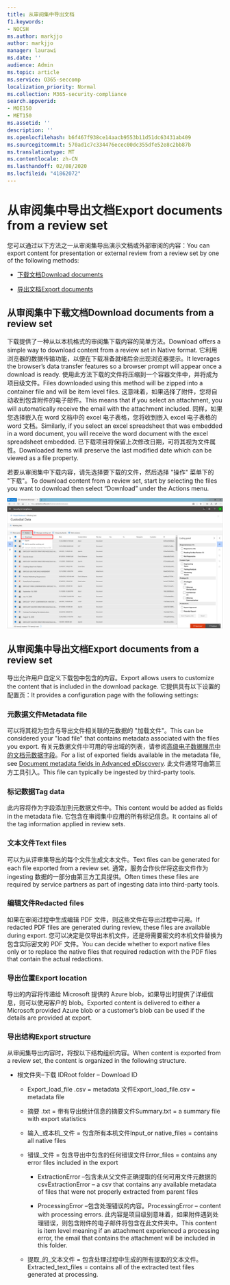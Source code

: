 ```yaml
---
title: 从审阅集中导出文档
f1.keywords:
- NOCSH
ms.author: markjjo
author: markjjo
manager: laurawi
ms.date: ''
audience: Admin
ms.topic: article
ms.service: O365-seccomp
localization_priority: Normal
ms.collection: M365-security-compliance
search.appverid:
- MOE150
- MET150
ms.assetid: ''
description: ''
ms.openlocfilehash: b6f467f938ce14aacb9553b11d51dc63431ab409
ms.sourcegitcommit: 570ad1c7c334476ecec00dc355dfe52e8c2bb87b
ms.translationtype: MT
ms.contentlocale: zh-CN
ms.lasthandoff: 02/08/2020
ms.locfileid: "41862072"
---
```

# <a name="export-documents-from-a-review-set"></a><span data-ttu-id="4412d-102">从审阅集中导出文档</span><span class="sxs-lookup"><span data-stu-id="4412d-102">Export documents from a review set</span></span>

<span data-ttu-id="4412d-103">您可以通过以下方法之一从审阅集导出演示文稿或外部审阅的内容：</span><span class="sxs-lookup"><span data-stu-id="4412d-103">You can export content for presentation or external review from a review set by one of the following methods:</span></span>

- [<span data-ttu-id="4412d-104">下载文档</span><span class="sxs-lookup"><span data-stu-id="4412d-104">Download documents</span></span>](#download-documents-from-a-review-set)
 
- [<span data-ttu-id="4412d-105">导出文档</span><span class="sxs-lookup"><span data-stu-id="4412d-105">Export documents</span></span>](#export-documents-from-a-review-set)

## <a name="download-documents-from-a-review-set"></a><span data-ttu-id="4412d-106">从审阅集中下载文档</span><span class="sxs-lookup"><span data-stu-id="4412d-106">Download documents from a review set</span></span>

<span data-ttu-id="4412d-107">下载提供了一种从以本机格式的审阅集下载内容的简单方法。</span><span class="sxs-lookup"><span data-stu-id="4412d-107">Download offers a simple way to download content from a review set in Native format.</span></span> <span data-ttu-id="4412d-108">它利用浏览器的数据传输功能，以便在下载准备就绪后会出现浏览器提示。</span><span class="sxs-lookup"><span data-stu-id="4412d-108">It leverages the browser’s data transfer features so a browser prompt will appear once a download is ready.</span></span> <span data-ttu-id="4412d-109">使用此方法下载的文件将压缩到一个容器文件中，并将成为项目级文件。</span><span class="sxs-lookup"><span data-stu-id="4412d-109">Files downloaded using this method will be zipped into a container file and will be item level files.</span></span> <span data-ttu-id="4412d-110">这意味着，如果选择了附件，您将自动收到包含附件的电子邮件。</span><span class="sxs-lookup"><span data-stu-id="4412d-110">This means that if you select an attachment, you will automatically receive the email with the attachment included.</span></span> <span data-ttu-id="4412d-111">同样，如果您选择嵌入在 word 文档中的 excel 电子表格，您将收到嵌入 excel 电子表格的 word 文档。</span><span class="sxs-lookup"><span data-stu-id="4412d-111">Similarly, if you select an excel spreadsheet that was embedded in a word document, you will receive the word document with the excel spreadsheet embedded.</span></span> <span data-ttu-id="4412d-112">已下载项目将保留上次修改日期，可将其视为文件属性。</span><span class="sxs-lookup"><span data-stu-id="4412d-112">Downloaded items will preserve the last modified date which can be viewed as a file property.</span></span>

<span data-ttu-id="4412d-113">若要从审阅集中下载内容，请先选择要下载的文件，然后选择 "操作" 菜单下的 "下载"。</span><span class="sxs-lookup"><span data-stu-id="4412d-113">To download content from a review set, start by selecting the files you want to download then select “Download” under the Actions menu.</span></span>

![自动生成的计算机说明的屏幕截图](media/eDiscoDownload.png)

## <a name="export-documents-from-a-review-set"></a><span data-ttu-id="4412d-115">从审阅集中导出文档</span><span class="sxs-lookup"><span data-stu-id="4412d-115">Export documents from a review set</span></span>

<span data-ttu-id="4412d-116">导出允许用户自定义下载包中包含的内容。</span><span class="sxs-lookup"><span data-stu-id="4412d-116">Export allows users to customize the content that is included in the download package.</span></span> <span data-ttu-id="4412d-117">它提供具有以下设置的配置页：</span><span class="sxs-lookup"><span data-stu-id="4412d-117">It provides a configuration page with the following settings:</span></span>

### <a name="metadata-file"></a><span data-ttu-id="4412d-118">元数据文件</span><span class="sxs-lookup"><span data-stu-id="4412d-118">Metadata file</span></span>

<span data-ttu-id="4412d-119">可以将其视为包含与导出文件相关联的元数据的 "加载文件"。</span><span class="sxs-lookup"><span data-stu-id="4412d-119">This can be considered your "load file" that contains metadata associated with the files you export.</span></span> <span data-ttu-id="4412d-120">有关元数据文件中可用的导出域的列表，请参阅[高级电子数据展示中的文档元数据字段](document-metadata-fields-in-Advanced-eDiscovery.md)。</span><span class="sxs-lookup"><span data-stu-id="4412d-120">For a list of exported fields available in the metadata file, see [Document metadata fields in Advanced eDiscovery](document-metadata-fields-in-Advanced-eDiscovery.md).</span></span> <span data-ttu-id="4412d-121">此文件通常可由第三方工具引入。</span><span class="sxs-lookup"><span data-stu-id="4412d-121">This file can typically be ingested by third-party tools.</span></span>

### <a name="tag-data"></a><span data-ttu-id="4412d-122">标记数据</span><span class="sxs-lookup"><span data-stu-id="4412d-122">Tag data</span></span>

<span data-ttu-id="4412d-123">此内容将作为字段添加到元数据文件中。</span><span class="sxs-lookup"><span data-stu-id="4412d-123">This content would be added as fields in the metadata file.</span></span> <span data-ttu-id="4412d-124">它包含在审阅集中应用的所有标记信息。</span><span class="sxs-lookup"><span data-stu-id="4412d-124">It contains all of the tag information applied in review sets.</span></span>

### <a name="text-files"></a><span data-ttu-id="4412d-125">文本文件</span><span class="sxs-lookup"><span data-stu-id="4412d-125">Text files</span></span>

<span data-ttu-id="4412d-126">可以为从评审集导出的每个文件生成文本文件。</span><span class="sxs-lookup"><span data-stu-id="4412d-126">Text files can be generated for each file exported from a review set.</span></span> <span data-ttu-id="4412d-127">通常，服务合作伙伴将这些文件作为 ingesting 数据的一部分由第三方工具提供。</span><span class="sxs-lookup"><span data-stu-id="4412d-127">Often times these files are required by service partners as part of ingesting data into third-party tools.</span></span>

### <a name="redacted-files"></a><span data-ttu-id="4412d-128">编辑文件</span><span class="sxs-lookup"><span data-stu-id="4412d-128">Redacted files</span></span>

<span data-ttu-id="4412d-129">如果在审阅过程中生成编辑 PDF 文件，则这些文件在导出过程中可用。</span><span class="sxs-lookup"><span data-stu-id="4412d-129">If redacted PDF files are generated during review, these files are available during export.</span></span> <span data-ttu-id="4412d-130">您可以决定是仅导出本机文件，还是将需要密文的本机文件替换为包含实际密文的 PDF 文件。</span><span class="sxs-lookup"><span data-stu-id="4412d-130">You can decide whether to export native files only or to replace the native files that required redaction with the PDF files that contain the actual redactions.</span></span>

### <a name="export-location"></a><span data-ttu-id="4412d-131">导出位置</span><span class="sxs-lookup"><span data-stu-id="4412d-131">Export location</span></span>

<span data-ttu-id="4412d-132">导出的内容将传递给 Microsoft 提供的 Azure blob，如果导出时提供了详细信息，则可以使用客户的 blob。</span><span class="sxs-lookup"><span data-stu-id="4412d-132">Exported content is delivered to either a Microsoft provided Azure blob or a customer’s blob can be used if the details are provided at export.</span></span>

### <a name="export-structure"></a><span data-ttu-id="4412d-133">导出结构</span><span class="sxs-lookup"><span data-stu-id="4412d-133">Export structure</span></span>

<span data-ttu-id="4412d-134">从审阅集导出内容时，将按以下结构组织内容。</span><span class="sxs-lookup"><span data-stu-id="4412d-134">When content is exported from a review set, the content is organized in the following structure.</span></span>

  - <span data-ttu-id="4412d-135">根文件夹–下载 ID</span><span class="sxs-lookup"><span data-stu-id="4412d-135">Root folder – Download ID</span></span>
    
      - <span data-ttu-id="4412d-136">Export\_load\_file .csv = metadata 文件</span><span class="sxs-lookup"><span data-stu-id="4412d-136">Export\_load\_file.csv = metadata file</span></span>
    
      - <span data-ttu-id="4412d-137">摘要 .txt = 带有导出统计信息的摘要文件</span><span class="sxs-lookup"><span data-stu-id="4412d-137">Summary.txt = a summary file with export statistics</span></span>
    
      - <span data-ttu-id="4412d-138">输入\_或本机\_文件 = 包含所有本机文件</span><span class="sxs-lookup"><span data-stu-id="4412d-138">Input\_or native\_files = contains all native files</span></span>
    
      - <span data-ttu-id="4412d-139">错误\_文件 = 包含导出中包含的任何错误文件</span><span class="sxs-lookup"><span data-stu-id="4412d-139">Error\_files = contains any error files included in the export</span></span>
        
          - <span data-ttu-id="4412d-140">ExtractionError –包含未从父文件正确提取的任何可用文件元数据的 csv</span><span class="sxs-lookup"><span data-stu-id="4412d-140">ExtractionError – a csv that contains any available metadata of files that were not properly extracted from parent files</span></span>
        
          - <span data-ttu-id="4412d-141">ProcessingError –包含处理错误的内容。</span><span class="sxs-lookup"><span data-stu-id="4412d-141">ProcessingError – content with processing errors.</span></span> <span data-ttu-id="4412d-142">此内容是项目级别意味着，如果附件遇到处理错误，则包含附件的电子邮件将包含在此文件夹中。</span><span class="sxs-lookup"><span data-stu-id="4412d-142">This content is item level meaning if an attachment experienced a processing error, the email that contains the attachment will be included in this folder.</span></span>
    
      - <span data-ttu-id="4412d-143">提取\_的\_文本文件 = 包含处理过程中生成的所有提取的文本文件。</span><span class="sxs-lookup"><span data-stu-id="4412d-143">Extracted\_text\_files = contains all of the extracted text files generated at processing.</span></span>